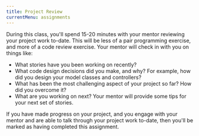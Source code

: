 ```yaml
---
title: Project Review
currentMenu: assignments
---
```


During this class, you'll spend 15-20 minutes with your mentor reviewing your project work to-date. This will be less of a pair programming exercise, and more of a code review exercise. Your mentor will check in with you on things like:

- What stories have you been working on recently?
- What code design decisions did you make, and why? For example, how did you design your model classes and controllers?
- What has been the most challenging aspect of your project so far? How did you overcome it?
- What are you working on next? Your mentor will provide some tips for your next set of stories.

If you have made progress on your project, and you engage with your mentor and are able to talk through your project work to-date, then you'll be marked as having completed this assignment.
